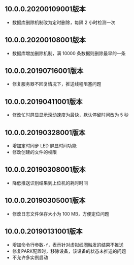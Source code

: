 ## 10.0.0.20200109001版本

- 数据库删除机制改为定时删除，每隔 2 小时检测一次

## 10.0.0.20200108001版本

- 数据库增加删除机制，满 10000 条数据则删除最早的一条

## 10.0.0.20190716001版本

- 修复服务器不回复情况下，推送线程阻塞问题

## 10.0.0.20190411001版本

- 修改忙时屏显显示滚动速度为最快，默认停留时间改为 5 秒

## 10.0.0.20190328001版本

- 增加定时同步 LED 屏显时间功能
- 修改创建的文件的权限

## 10.0.0.20190308001版本

- 降低推送识别结果到上位机的耗时时间

## 10.0.0.20190305001版本

- 修改日志文件保存大小为 100 MB，方便定位问题

## 10.0.0.20190131001版本

- 增加命令行参数`-f`，表示针对虚拟线圈触发的结果不推送
- 修复PARK配置时，移除设备，该设备的状态未推送的问题
- 不允许多实例启动
